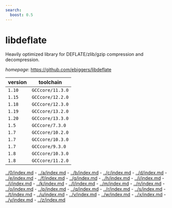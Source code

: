 ```yaml
---
search:
  boost: 0.5
---
```

# libdeflate

Heavily optimized library for DEFLATE/zlib/gzip compression and decompression.

*homepage*: <https://github.com/ebiggers/libdeflate>

version | toolchain
--------|----------
``1.10`` | ``GCCcore/11.3.0``
``1.15`` | ``GCCcore/12.2.0``
``1.18`` | ``GCCcore/12.3.0``
``1.19`` | ``GCCcore/13.2.0``
``1.20`` | ``GCCcore/13.3.0``
``1.5`` | ``GCCcore/7.3.0``
``1.7`` | ``GCCcore/10.2.0``
``1.7`` | ``GCCcore/10.3.0``
``1.7`` | ``GCCcore/9.3.0``
``1.8`` | ``GCCcore/10.3.0``
``1.8`` | ``GCCcore/11.2.0``

[../0/index.md](0) - [../a/index.md](a) - [../b/index.md](b) - [../c/index.md](c) - [../d/index.md](d) - [../e/index.md](e) - [../f/index.md](f) - [../g/index.md](g) - [../h/index.md](h) - [../i/index.md](i) - [../j/index.md](j) - [../k/index.md](k) - [../l/index.md](l) - [../m/index.md](m) - [../n/index.md](n) - [../o/index.md](o) - [../p/index.md](p) - [../q/index.md](q) - [../r/index.md](r) - [../s/index.md](s) - [../t/index.md](t) - [../u/index.md](u) - [../v/index.md](v) - [../w/index.md](w) - [../x/index.md](x) - [../y/index.md](y) - [../z/index.md](z)

